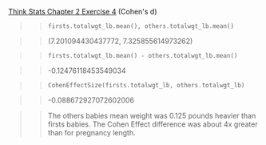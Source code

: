 [Think Stats Chapter 2 Exercise 4](http://greenteapress.com/thinkstats2/html/thinkstats2003.html#toc24) (Cohen's d)

>> `firsts.totalwgt_lb.mean(), others.totalwgt_lb.mean()`

>> (7.201094430437772, 7.325855614973262)

>> `firsts.totalwgt_lb.mean() - others.totalwgt_lb.mean()`

>> -0.12476118453549034

>> `CohenEffectSize(firsts.totalwgt_lb, others.totalwgt_lb)`

>> -0.088672927072602006

>>The others babies mean weight was 0.125 pounds heavier than firsts babies.
The Cohen Effect difference was about 4x greater than for pregnancy length.

